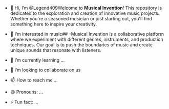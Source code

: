 - 👋 Hi, I’m @Legend409Welcome to **Musical Invention**!
   This repository is dedicated to the exploration and creation of innovative music projects. Whether you're a seasoned musician or just starting out, you'll find something here to inspire your creativity.


- 👀 I’m interested in music## 
-Musical Invention is a collaborative platform where we experiment with different genres, instruments, and production techniques. Our goal is to push the boundaries of music and create unique sounds that resonate with listeners.

- 🌱 I’m currently learning ...
- 💞️ I’m looking to collaborate on us
- 📫 How to reach me ...
- 😄 Pronouns: ...
- ⚡ Fun fact: ...

<!---
Legend409/Legend409 is a ✨ special ✨ repository because its `README.md` (this file) appears on your GitHub profile.
You can click the Preview link to take a look at your changes.
--->
